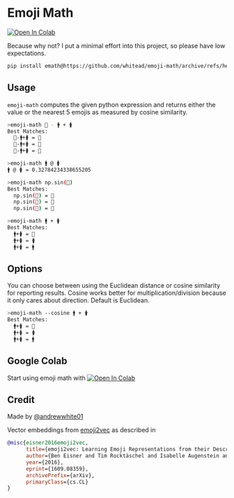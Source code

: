 # Emoji Math
[![Open In Colab](https://colab.research.google.com/assets/colab-badge.svg)](https://colab.research.google.com/github/whitead/emoji-math/blob/master/colab/EmojiMath.ipynb)

Because why not? I put a minimal effort into this project, so please have low expectations.


```sh
pip install emath@https://github.com/whitead/emoji-math/archive/refs/heads/main.zip
```

## Usage

`emoji-math` computes the given python expression and returns either the value or the nearest
5 emojis as measured by cosine similarity.

```sh
>emoji-math 👑 - 🚹 + 🚺
Best Matches:
  👑-🚹+🚺 = 👸
  👑-🚹+🚺 = 👑
  👑-🚹+🚺 = 🤴
```

```sh
>emoji-math 🚹 @ 🚺
🚹 @ 🚺 = 0.32784234338655205
```

```sh
>emoji-math np.sin(🏰)
Best Matches:
  np.sin(🏰) = 🏯
  np.sin(🏰) = 🏰
  np.sin(🏰) = 👸
```

```sh
>emoji-math 🚹 + 🚺
Best Matches:
  🚹+🚺 = 🚻
  🚹+🚺 = 🚺
  🚹+🚺 = 🚹
```

## Options

You can choose between using the Euclidean distance or cosine similarity for reporting results. Cosine works better for
multiplication/division because it only cares about direction. Default is Euclidean.

```sh
>emoji-math --cosine 🚹 + 🚺
Best Matches:
  🚹+🚺 = 👚
  🚹+🚺 = 🚺
  🚹+🚺 = 🚹
```

## Google Colab


Start using emoji math with [![Open In Colab](https://colab.research.google.com/assets/colab-badge.svg)](https://colab.research.google.com/github/whitead/emoji-math/blob/master/colab/EmojiMath.ipynb)

## Credit

Made by [@andrewwhite01](https://twitter.com/andrewwhite01)

Vector embeddings from [emoji2vec](https://github.com/uclnlp/emoji2vec) as described in

```bibtex
@misc{eisner2016emoji2vec,
      title={emoji2vec: Learning Emoji Representations from their Description},
      author={Ben Eisner and Tim Rocktäschel and Isabelle Augenstein and Matko Bošnjak and Sebastian Riedel},
      year={2016},
      eprint={1609.08359},
      archivePrefix={arXiv},
      primaryClass={cs.CL}
}
```

